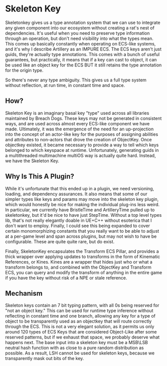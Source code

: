 # Skeleton Key
Skeletonkey gives us a type annotation system that we can use to integrate any given component into our ecosystem without creating a rat's nest of dependencies. It's useful when you need to preserve type information through an operation, but don't need visibility into what the types mean. This comes up basically constantly when operating on ECS-like systems, and it's why I describe Artillery as an IMPURE ECS. The ECS keys aren't just guids, they're actually type annotations. This comes with a bunch of useful guarantees, but practically, it means that if a key can cast to object, it can be used like an object key for the ECS BUT it still retains the type annotation for the origin type.
  
So there's never any type ambiguity. This gives us a full type system without reflection, at run time, in constant time and space.

## How?
Skeleton Key is an imaginary basal key "type" used across all libraries maintained by Breach Dogs. These keys may not be generated in consistent ways, and are used across almost every ECS-like component we have made. Ultimately, it was the emergence of the need for an up-projection into the concept of an actor-like key for the purposes of assigning abilities and attributes to non-actors that drove the creation of ObjectKey. Once objectkey existed, it became necessary to provide a way to tell which keys belonged to which keyspace at runtime. Unfortunately, generating guids in a multithreaded multimachine multiOS way is actually quite hard. Instead, we have the Skeleton Key.

## Why Is This A Plugin?
While it's unfortunate that this ended up in a plugin, we need versioning, loading, and dependency assurances. It also means that some of our simpler types like keys and params may move into the skeleton key plugin, which would honestly be nice for making the individual plug-ins less weird. In particular, we currently have BristleTime and ArtilleryTime pulled up to skeletonkey, but it'd be nice to have just StepTime. Without a top level types lib, that's not really elegantly doable in UE+C++ without esoterica that I don't want to employ. Finally, I could see this being expanded to cover certain monomorphizing constants that you really want to be able to adjust at a per-game level and span across plugins, but may not wish to have be configurable. These are quite quite rare, but do exist.  

Finally, SkeletonKey encapsulates the Transform ECS Pillar, and provides a thick wrapper over applying updates to transforms in the form of Kinematic References, or Kines. Kines are a wrapper that hides just who or what a transform belongs to, and combined with the ObjectKey and Transform ECS, you can query and modify the transform of anything in the entire game if you have the key without risk of a NPE or stale reference.

## Mechanism
Skeleton keys contain an 7 bit typing pattern, with all 0s being reserved for "not an object key." This can be used for runtime type inference without reflecting in constant time and one branch, allowing any key for a type of object to be transparently used as an objectkey that will route correctly through the ECS. This is not a very elegant solution, as it permits us only around 120 types of ECS Keys that are considered Object-Like after some reserved patterns, but if we exhaust that space, we probably deserve what happens next. The base input into a skeleton key must be a MSB\LSB neutral hash function with as close to a pure random distribution as possible. As a result, LSH cannot be used for skeleton keys, because we transparently mask out bits of the key.
